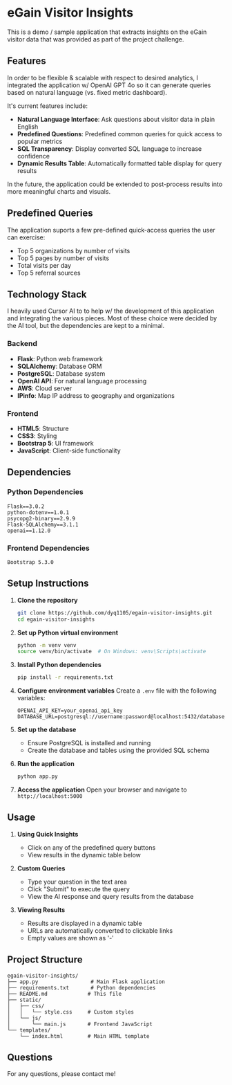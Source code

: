 # eGain Visitor Insights

This is a demo / sample application that extracts insights on the eGain visitor data that was provided as part of the
project challenge.

## Features

In order to be flexible & scalable with respect to desired analytics, I integrated the application w/ OpenAI
GPT 4o so it can generate queries based on natural language (vs. fixed metric dashboard).

It's current features include:

- **Natural Language Interface**: Ask questions about visitor data in plain English
- **Predefined Questions**: Predefined common queries for quick access to popular metrics
- **SQL Transparency**: Display converted SQL language to increase confidence
- **Dynamic Results Table**: Automatically formatted table display for query results

In the future, the application could be extended to post-process results into more meaningful charts
and visuals.

## Predefined Queries

The application suports a few pre-defined quick-access queries the user can exercise:
- Top 5 organizations by number of visits
- Top 5 pages by number of visits
- Total visits per day
- Top 5 referral sources

## Technology Stack

I heavily used Cursor AI to to help w/ the development of this application and integrating the various
pieces. Most of these choice were decided by the AI tool, but the dependencies are kept to a minimal.

### Backend
- **Flask**: Python web framework
- **SQLAlchemy**: Database ORM
- **PostgreSQL**: Database system
- **OpenAI API**: For natural language processing
- **AWS**: Cloud server
- **IPinfo**: Map IP address to geography and organizations

### Frontend
- **HTML5**: Structure
- **CSS3**: Styling
- **Bootstrap 5**: UI framework
- **JavaScript**: Client-side functionality

## Dependencies

### Python Dependencies
```
Flask==3.0.2
python-dotenv==1.0.1
psycopg2-binary==2.9.9
Flask-SQLAlchemy==3.1.1
openai==1.12.0
```

### Frontend Dependencies
```
Bootstrap 5.3.0
```

## Setup Instructions

1. **Clone the repository**
   ```bash
   git clone https://github.com/dyq1105/egain-visitor-insights.git
   cd egain-visitor-insights
   ```

2. **Set up Python virtual environment**
   ```bash
   python -m venv venv
   source venv/bin/activate  # On Windows: venv\Scripts\activate
   ```

3. **Install Python dependencies**
   ```bash
   pip install -r requirements.txt
   ```

4. **Configure environment variables**
   Create a `.env` file with the following variables:
   ```
   OPENAI_API_KEY=your_openai_api_key
   DATABASE_URL=postgresql://username:password@localhost:5432/database_name
   ```

5. **Set up the database**
   - Ensure PostgreSQL is installed and running
   - Create the database and tables using the provided SQL schema

6. **Run the application**
   ```bash
   python app.py
   ```

7. **Access the application**
   Open your browser and navigate to `http://localhost:5000`

## Usage

1. **Using Quick Insights**
   - Click on any of the predefined query buttons
   - View results in the dynamic table below

2. **Custom Queries**
   - Type your question in the text area
   - Click "Submit" to execute the query
   - View the AI response and query results from the database

3. **Viewing Results**
   - Results are displayed in a dynamic table
   - URLs are automatically converted to clickable links
   - Empty values are shown as '-'

## Project Structure

```
egain-visitor-insights/
├── app.py                 # Main Flask application
├── requirements.txt       # Python dependencies
├── README.md             # This file
├── static/
│   ├── css/
│   │   └── style.css     # Custom styles
│   └── js/
│       └── main.js       # Frontend JavaScript
└── templates/
    └── index.html        # Main HTML template
```

## Questions

For any questions, please contact me!
